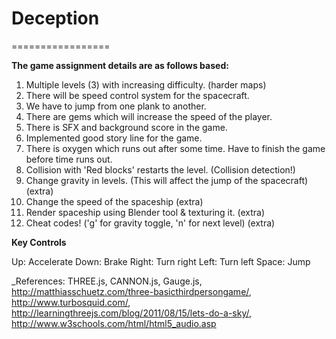 # Deception
=================

**The game assignment details are as follows based:**

1. Multiple levels (3) with increasing difficulty. (harder maps)
2. There will be speed control system for the spacecraft.
3. We have to jump from one plank to another.
3. There are gems which will increase the speed of the player.
4. There is SFX and background score in the game.
5. Implemented good story line for the game.
6. There is oxygen which runs out after some time. Have to finish the game before time runs out.
7. Collision with 'Red blocks' restarts the level. (Collision detection!)
8. Change gravity in levels. (This will affect the jump of the spacecraft) (extra)
9. Change the speed of the spaceship (extra)
10. Render spaceship using Blender tool & texturing it. (extra)
11. Cheat codes! ('g' for gravity toggle, 'n' for next level) (extra)

**Key Controls**

Up: Accelerate
Down: Brake
Right: Turn right
Left: Turn left
Space: Jump


_References: THREE.js, CANNON.js, Gauge.js, http://matthiasschuetz.com/three-basicthirdpersongame/, http://www.turbosquid.com/, http://learningthreejs.com/blog/2011/08/15/lets-do-a-sky/, http://www.w3schools.com/html/html5_audio.asp
